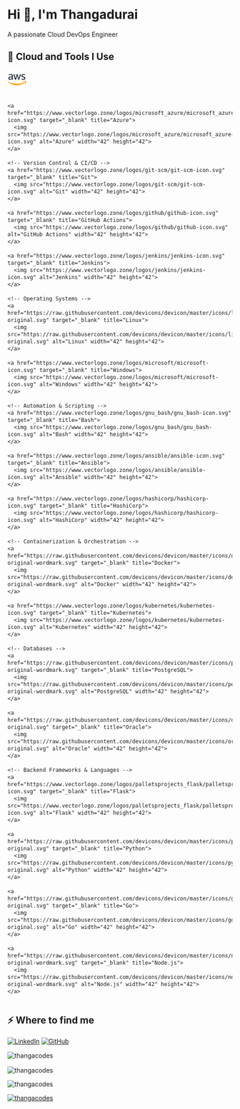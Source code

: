 
<h1>Hi 👋, I'm Thangadurai</h1>
<p>A passionate Cloud DevOps Engineer</p>
<h2>🚀 Cloud and Tools I Use</h2>

<div style="display: flex; flex-wrap: wrap; gap: 12px; align-items: center;">
    <!-- Cloud Platforms -->
    <a href="https://raw.githubusercontent.com/devicons/devicon/master/icons/amazonwebservices/amazonwebservices-original-wordmark.svg" target="_blank" title="AWS">
      <img src="https://raw.githubusercontent.com/devicons/devicon/master/icons/amazonwebservices/amazonwebservices-original-wordmark.svg" alt="AWS" width="42" height="42">
    </a>
  
    <a href="https://www.vectorlogo.zone/logos/microsoft_azure/microsoft_azure-icon.svg" target="_blank" title="Azure">
      <img src="https://www.vectorlogo.zone/logos/microsoft_azure/microsoft_azure-icon.svg" alt="Azure" width="42" height="42">
    </a>
  
    <!-- Version Control & CI/CD -->
    <a href="https://www.vectorlogo.zone/logos/git-scm/git-scm-icon.svg" target="_blank" title="Git">
      <img src="https://www.vectorlogo.zone/logos/git-scm/git-scm-icon.svg" alt="Git" width="42" height="42">
    </a>
  
    <a href="https://www.vectorlogo.zone/logos/github/github-icon.svg" target="_blank" title="GitHub Actions">
      <img src="https://www.vectorlogo.zone/logos/github/github-icon.svg" alt="GitHub Actions" width="42" height="42">
    </a>
  
    <a href="https://www.vectorlogo.zone/logos/jenkins/jenkins-icon.svg" target="_blank" title="Jenkins">
      <img src="https://www.vectorlogo.zone/logos/jenkins/jenkins-icon.svg" alt="Jenkins" width="42" height="42">
    </a>
  
    <!-- Operating Systems -->
    <a href="https://raw.githubusercontent.com/devicons/devicon/master/icons/linux/linux-original.svg" target="_blank" title="Linux">
      <img src="https://raw.githubusercontent.com/devicons/devicon/master/icons/linux/linux-original.svg" alt="Linux" width="42" height="42">
    </a>
  
    <a href="https://www.vectorlogo.zone/logos/microsoft/microsoft-icon.svg" target="_blank" title="Windows">
      <img src="https://www.vectorlogo.zone/logos/microsoft/microsoft-icon.svg" alt="Windows" width="42" height="42">
    </a>
  
    <!-- Automation & Scripting -->
    <a href="https://www.vectorlogo.zone/logos/gnu_bash/gnu_bash-icon.svg" target="_blank" title="Bash">
      <img src="https://www.vectorlogo.zone/logos/gnu_bash/gnu_bash-icon.svg" alt="Bash" width="42" height="42">
    </a>
  
    <a href="https://www.vectorlogo.zone/logos/ansible/ansible-icon.svg" target="_blank" title="Ansible">
      <img src="https://www.vectorlogo.zone/logos/ansible/ansible-icon.svg" alt="Ansible" width="42" height="42">
    </a>
  
    <a href="https://www.vectorlogo.zone/logos/hashicorp/hashicorp-icon.svg" target="_blank" title="HashiCorp">
      <img src="https://www.vectorlogo.zone/logos/hashicorp/hashicorp-icon.svg" alt="HashiCorp" width="42" height="42">
    </a>
  
    <!-- Containerization & Orchestration -->
    <a href="https://raw.githubusercontent.com/devicons/devicon/master/icons/docker/docker-original-wordmark.svg" target="_blank" title="Docker">
      <img src="https://raw.githubusercontent.com/devicons/devicon/master/icons/docker/docker-original-wordmark.svg" alt="Docker" width="42" height="42">
    </a>
  
    <a href="https://www.vectorlogo.zone/logos/kubernetes/kubernetes-icon.svg" target="_blank" title="Kubernetes">
      <img src="https://www.vectorlogo.zone/logos/kubernetes/kubernetes-icon.svg" alt="Kubernetes" width="42" height="42">
    </a>
  
    <!-- Databases -->
    <a href="https://raw.githubusercontent.com/devicons/devicon/master/icons/postgresql/postgresql-original-wordmark.svg" target="_blank" title="PostgreSQL">
      <img src="https://raw.githubusercontent.com/devicons/devicon/master/icons/postgresql/postgresql-original-wordmark.svg" alt="PostgreSQL" width="42" height="42">
    </a>
  
    <a href="https://raw.githubusercontent.com/devicons/devicon/master/icons/oracle/oracle-original.svg" target="_blank" title="Oracle">
      <img src="https://raw.githubusercontent.com/devicons/devicon/master/icons/oracle/oracle-original.svg" alt="Oracle" width="42" height="42">
    </a>
  
    <!-- Backend Frameworks & Languages -->
    <a href="https://www.vectorlogo.zone/logos/palletsprojects_flask/palletsprojects_flask-icon.svg" target="_blank" title="Flask">
      <img src="https://www.vectorlogo.zone/logos/palletsprojects_flask/palletsprojects_flask-icon.svg" alt="Flask" width="42" height="42">
    </a>
  
    <a href="https://raw.githubusercontent.com/devicons/devicon/master/icons/python/python-original.svg" target="_blank" title="Python">
      <img src="https://raw.githubusercontent.com/devicons/devicon/master/icons/python/python-original.svg" alt="Python" width="42" height="42">
    </a>
  
    <a href="https://raw.githubusercontent.com/devicons/devicon/master/icons/go/go-original.svg" target="_blank" title="Go">
      <img src="https://raw.githubusercontent.com/devicons/devicon/master/icons/go/go-original.svg" alt="Go" width="42" height="42">
    </a>
  
    <a href="https://raw.githubusercontent.com/devicons/devicon/master/icons/nodejs/nodejs-original-wordmark.svg" target="_blank" title="Node.js">
      <img src="https://raw.githubusercontent.com/devicons/devicon/master/icons/nodejs/nodejs-original-wordmark.svg" alt="Node.js" width="42" height="42">
    </a>
  </div>  

<h2>⚡️ Where to find me</h2>
<p>
  <a target="_blank" href="https://www.linkedin.com/in/thangadurai-murugan-87958556/" style="display: inline-block;">
    <img src="https://img.shields.io/badge/linkedin-logo?style=for-the-badge&logo=linkedin&logoColor=white&color=%230a77b6" alt="LinkedIn" />
  </a>
  <a target="_blank" href="https://github.com/thangacodes/" style="display: inline-block;">
    <img src="https://img.shields.io/badge/GitHub-181717?style=for-the-badge&logo=github&logoColor=white" alt="GitHub" />
  </a>
</p>
<p><img align="center" src="https://github-readme-stats.vercel.app/api?username=thangacodes&show_icons=true&locale=en" alt="thangacodes" /></p>
<p><img align="center" src="https://github-readme-streak-stats.herokuapp.com/?user=thangacodes&" alt="thangacodes" /></p>
<p><img src="https://github-readme-stats.vercel.app/api/top-langs?username=thangacodes&show_icons=true&locale=en&layout=compact" alt="thangacodes" /></p>
<p><a href="https://github.com/ryo-ma/github-profile-trophy"><img src="https://github-profile-trophy.vercel.app/?username=thangacodes" alt="thangacodes" /></a></p>

